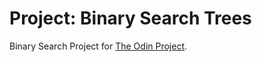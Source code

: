  # Project: Binary Search Trees
 Binary Search Project for [The Odin Project](https://www.theodinproject.com/lessons/javascript-binary-search-trees#project-solution).